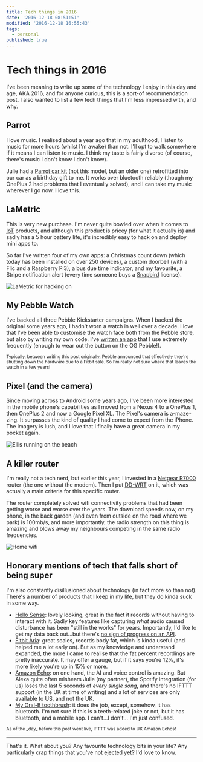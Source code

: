 ```yaml
---
title: Tech things in 2016
date: '2016-12-18 08:51:51'
modified: '2016-12-18 16:55:43'
tags:
  - personal
published: true
---
```

# Tech things in 2016

I've been meaning to write up some of the technology I enjoy in this day and age, AKA 2016, and for anyone curious, this is a sort-of recommendation post. I also wanted to list a few tech things that I'm less impressed with, and why.

<!--more-->

## Parrot

I love music. I realised about a year ago that in my adulthood, I listen to music for more hours (whilst I'm awake) than not. I'll opt to walk somewhere if it means I can listen to music. I think my taste is fairly diverse (of course, there's music I don't know I don't know).

Julie had a [Parrot car kit](https://www.parrot.com/uk/car-kits/parrot-mki-9100#parrot-mki-9100) (not this model, but an older one) retrofitted into our car as a birthday gift to me. It works over bluetooth reliably (though my OnePlus 2 had problems that I eventually solved), and I can take my music wherever I go now. I love this.

## LaMetric


This is very new purchase. I'm never quite bowled over when it comes to <abbr title="Internet of Things">IoT</abbr> products, and although this product is pricey (for what it actually is) and sadly has a 5 hour battery life, it's incredibly easy to hack on and deploy mini apps to.

So far I've written four of my own apps: a Christmas count down (which today has been installed on over 250 devices), a custom doorbell (with a Flic and a Raspberry Pi3), a bus due time indicator, and my favourite, a Stripe notification alert (every time someone buys a [Snapbird](https://snapbird.org) license).

![LaMetric for hacking on](/images/doorbell.jpg)

## My Pebble Watch

I've backed all three Pebble Kickstarter campaigns. When I backed the original some years ago, I hadn't worn a watch in well over a decade. I love that I've been able to customise the watch face both from the Pebble store, but also by writing my own code. I've [written an app](http://remy.github.io/rest/) that I use extremely frequently (enough to wear out the button on the OG Pebble!).

<small>Typically, between writing this post originally, Pebble announced that effectively they're shutting down the hardware due to a Fitbit sale. So I'm really not sure where that leaves the watch in a few years!</small>

## Pixel (and the camera)

Since moving across to Android some years ago, I've been more interested in the mobile phone's capabilities as I moved from a Nexus 4 to a OnePlus 1, then OnePlus 2 and now a Google Pixel XL. The Pixel's camera is a-maze-zing. It surpasses the kind of quality I had come to expect from the iPhone. The imagery is lush, and I love that I finally have a great camera in my pocket again.

![Ellis running on the beach](/images/ellis-on-beach.jpg)

## A killer router

I'm really not a tech nerd, but earlier this year, I invested in a [Netgear R7000](http://www.netgear.co.uk/home/products/networking/wifi-routers/R7000.aspx) router (the one without the modem). Then I put [DD-WRT](https://www.dd-wrt.com/site/) on it, which was actually a main criteria for this specific router.

The router completely solved wifi connectivity problems that had been getting worse and worse over the years. The download speeds now, on my phone, in the back garden (and even from outside on the road where we park) is 100mb/s, and more importantly, the radio strength on this thing is amazing and blows away my neighbours competing in the same radio frequencies.

![Home wifi](/images/wifi-at-home.jpg)

## Honorary mentions of tech that falls short of being super

I'm also constantly disillusioned about technology (in fact more so than not). There's a number of products that I keep in my life, but they do kinda suck in some way.

- [Hello Sense](https://hello.is/): lovely looking, great in the fact it records without having to interact with it. Sadly key features like capturing _what_ audio caused disturbance has been "still in the works" for years. Importantly, I'd like to get my data back out…but there's [no sign of progress on an API](https://twitter.com/rem/status/804827255717396481).
- [Fitbit Aria](https://www.fitbit.com/uk/aria): great scales, records body fat, which is kinda useful (and helped me a lot early on). But as my knowledge and understand expanded, the more I came to realise that the fat percent recordings are pretty inaccurate. It may offer a gauge, but if it says you're 12%, it's more likely you're up in 15% or more.
- [Amazon Echo](https://amazon.com/echo): on one hand, the AI and voice control is amazing. But Alexa quite often mishears Julie (my partner), the Spotify integration (for us) loses the last 5 seconds of *every single song*, and there's no IFTTT support (in the UK at time of writing) and a lot of services are only available to US, and not the UK.
- [My Oral-B toothbrush](https://www.oralb.co.uk/en-gb/products/electric-toothbrushes/smartseries-6000-crossaction-rechargeable-bluetooth): it does the job, except, somehow, it has bluetooth. I'm not sure if this is a teeth-related joke or not, but it has bluetooth, and a mobile app. I can't…I don't… I'm just confused.

<p class="update"><small>As of the _day_ before this post went live, IFTTT was added to UK Amazon Echos!</small></p>

---

That's it. What about you? Any favourite technology bits in your life? Any particularly crap things that you've not ejected yet? I'd love to know.
